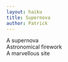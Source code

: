 ```yaml
---
layout: haiku
title: Supernova
author: Patrick
---
```


A supernova<br>
Astronomical firework<br>
A marvellous site<br>
